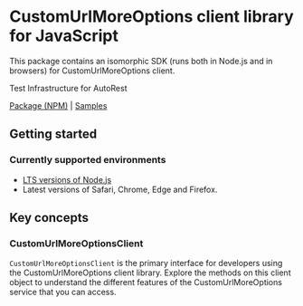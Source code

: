 # CustomUrlMoreOptions client library for JavaScript

This package contains an isomorphic SDK (runs both in Node.js and in browsers) for CustomUrlMoreOptions client.

Test Infrastructure for AutoRest

[Package (NPM)](https://www.npmjs.com/package/@msinternal/custom-url-MoreOptions) |
[Samples](https://github.com/Azure-Samples/azure-samples-js-management)

## Getting started

### Currently supported environments

- [LTS versions of Node.js](https://nodejs.org/about/releases/)
- Latest versions of Safari, Chrome, Edge and Firefox.




## Key concepts

### CustomUrlMoreOptionsClient

`CustomUrlMoreOptionsClient` is the primary interface for developers using the CustomUrlMoreOptions client library. Explore the methods on this client object to understand the different features of the CustomUrlMoreOptions service that you can access.

